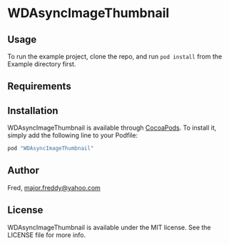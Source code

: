 # WDAsyncImageThumbnail

## Usage

To run the example project, clone the repo, and run `pod install` from the Example directory first.

## Requirements

## Installation

WDAsyncImageThumbnail is available through [CocoaPods](http://cocoapods.org). To install
it, simply add the following line to your Podfile:

```ruby
pod "WDAsyncImageThumbnail"
```

## Author

Fred, major.freddy@yahoo.com

## License

WDAsyncImageThumbnail is available under the MIT license. See the LICENSE file for more info.
